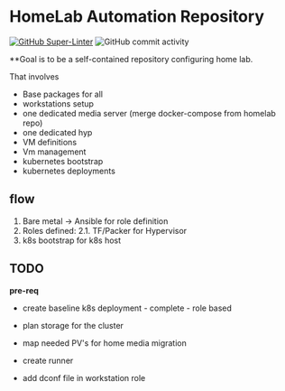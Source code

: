 # HomeLab Automation Repository
[![GitHub Super-Linter](https://github.com/Neilrw86/Nas-Automation/workflows/Lint%20Code%20Base/badge.svg)](https://github.com/marketplace/actions/super-linter)
![GitHub commit activity](https://img.shields.io/github/commit-activity/w/Neilrw86/Nas-Automation)


**Goal is to be a self-contained repository configuring home lab.

That involves

- Base packages for all
 - workstations setup
 - one dedicated media server (merge docker-compose from homelab repo)
 - one dedicated hyp
  - VM definitions
  - Vm management
- kubernetes bootstrap 
- kubernetes deployments

## flow
 1. Bare metal ->  Ansible for role definition
 2. Roles defined:
  2.1. TF/Packer for Hypervisor
 3. k8s bootstrap for k8s host
 
## TODO

**pre-req**
- create baseline k8s deployment - complete - role based
- plan storage for the cluster
- map needed PV's for home media migration

- create runner
- add dconf file in workstation role
